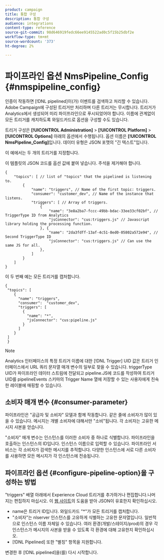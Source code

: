 ```yaml
---
product: campaign
title: 통합 구성
description: 통합 구성
audience: integrations
content-type: reference
source-git-commit: 98d646919fedc66ee9145522ad0c5f15b25dbf2e
workflow-type: tm+mt
source-wordcount: '373'
ht-degree: 2%

---
```



# 파이프라인 옵션 NmsPipeline_Config {#nmspipeline_config}

인증이 작동하면 [!DNL pipelined]이(가) 이벤트를 검색하고 처리할 수 있습니다. Adobe Campaign에 구성된 트리거만 처리하며 다른 트리거는 무시합니다. 트리거가 Analytics에서 생성되어 미리 파이프라인으로 푸시되었어야 합니다.
이름에 관계없이 모든 트리거를 캐치하도록 와일드카드로 옵션을 구성할 수도 있습니다.

트리거 구성은 **[!UICONTROL Administration]** > **[!UICONTROL Platform]** > **[!UICONTROL Options]** 아래의 옵션에서 수행됩니다. 옵션 이름은 **[!UICONTROL NmsPipeline_Config]**&#x200B;입니다. 데이터 유형은 JSON 포맷의 &quot;긴 텍스트&quot;입니다.

이 예에서는 두 개의 트리거를 지정합니다.

이 템플릿의 JSON 코드를 옵션 값에 붙여 넣습니다. 주석을 제거해야 합니다.

```
{
    "topics": [ // list of "topics" that the pipelined is listening to.
        {
            "name": "triggers", // Name of the first topic: triggers.
            "consumer": "customer_dev", // Name of the instance that listens. 
            "triggers": [ // Array of triggers. 
                {
                    "name": "3e8a2ba7-fccc-49bb-bdac-33ee33cf02bf", // TriggerType ID from Analytics 
                    "jsConnector": "cus:triggers.js" // Javascript library holding the processing function.
                }, {
                    "name": "2da3fdff-13af-4c51-8ed0-05802a572e94", // Second TriggerType ID 
                    "jsConnector": "cus:triggers.js" // Can use the same JS for all.
                },
            ]
        }
    ]
}
```

이 두 번째 예는 모든 트리거를 캡처합니다.

```
{
 "topics": [
    {
      "name": "triggers",
      "consumer":  "customer_dev",
      "triggers": [
        {
          "name": "*",
          "jsConnector": "cus:pipeline.js"
        }
      ]
    }
 ]
 }
```

>[!NOTE]
>
>Analytics 인터페이스의 특정 트리거 이름에 대한 [!DNL Trigger] UID 값은 트리거 인터페이스에서 URL 쿼리 문자열 매개 변수의 일부로 찾을 수 있습니다. triggerType UID가 파이프라인 데이터 스트림에 전달되고 pipeline.JS에 코드를 작성하여 트리거 UID를 pipelineEvents 스키마의 Trigger Name 열에 저장할 수 있는 사용자에게 친숙한 레이블에 매핑할 수 있습니다.

## 소비자 매개 변수 {#consumer-parameter}

파이프라인은 &quot;공급자 및 소비자&quot; 모델과 함께 작동합니다. 같은 줄에 소비자가 많이 있을 수 있습니다. 메시지는 개별 소비자에 대해서만 &quot;소비&quot;됩니다. 각 소비자는 고유한 메시지 사본을 얻습니다.

&quot;소비자&quot; 매개 변수는 인스턴스를 이러한 소비자 중 하나로 식별합니다. 파이프라인을 호출하는 인스턴스의 ID입니다. 인스턴스 이름으로 입력할 수 있습니다. 파이프라인 서비스는 각 소비자가 검색한 메시지를 추적합니다. 다양한 인스턴스에 서로 다른 소비자를 사용하면 모든 메시지가 각 인스턴스에 전송됩니다.

## 파이프라인 옵션 {#configure-pipeline-option}을 구성하는 방법

&quot;triggers&quot; 배열 아래에서 Experience Cloud 트리거를 추가하거나 편집합니다.나머지는 편집하지 마십시오.
이 [웹 사이트](http://jsonlint.com/)의 도움을 받아 JSON이 유효한지 확인하십시오.

* name은 트리거 ID입니다. 와일드카드 &quot;*&quot;가 모든 트리거를 캡처합니다.
* &quot;소비자&quot;는 nlserver 인스턴스를 고유하게 식별하는 고유한 문자열입니다. 일반적으로 인스턴스 이름 자체일 수 있습니다. 여러 환경(개발/스테이지/prod)의 경우 각 인스턴스가 메시지의 사본을 받을 수 있도록 각 환경에 대해 고유한지 확인하십시오.
* [!DNL Pipelined] 또한 &quot;별칭&quot; 항목을 지원합니다.

변경한 후 [!DNL pipelined]을(를) 다시 시작합니다.
